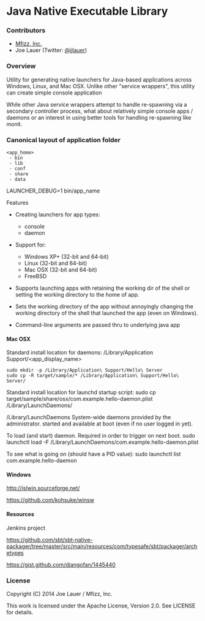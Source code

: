 Java Native Executable Library
==============================

### Contributors

 - [Mfizz, Inc.](http://mfizz.com)
 - Joe Lauer (Twitter: [@jjlauer](http://twitter.com/jjlauer))

### Overview

Utility for generating native launchers for Java-based applications across Windows,
Linux, and Mac OSX. Unlike other "service wrappers", this utility can create
simple console application

While other Java service wrappers attempt to handle re-spawning via a secondary
controller process, what about relatively simple console apps / daemons or
an interest in using better tools for handling re-spawning like monit.

### Canonical layout of application folder

    <app_home>
     - bin
     - lib
     - conf
     - share
     - data


LAUNCHER_DEBUG=1 bin/app_name


Features

 * Creating launchers for app types:
    * console
    * daemon
 * Support for:
    * Windows XP+ (32-bit and 64-bit)
    * Linux (32-bit and 64-bit)
    * Mac OSX (32-bit and 64-bit)
    * FreeBSD 
 
 * Supports launching apps with retaining the working dir of the shell or setting
   the working directory to the home of app.
 * Sets the working directory of the app without annoyingly changing the working
   directory of the shell that launched the app (even on Windows).
 * Command-line arguments are passed thru to underlying java app



#### Mac OSX

Standard install location for daemons:
    /Library/Application Support/<app_display_name>

    sudo mkdir -p /Library/Application\ Support/Hello\ Server
    sudo cp -R target/sample/* /Library/Application\ Support/Hello\ Server/

Standard install location for launchd startup script:
    sudo cp target/sample/share/osx/com.example.hello-daemon.plist /Library/LaunchDaemons/

/Library/LaunchDaemons System-wide daemons provided by the administrator.
started and available at boot (even if no user logged in yet).
    
To load (and start) daemon. Required in order to trigger on next boot.
    sudo launchctl load -F /Library/LaunchDaemons/com.example.hello-daemon.plist

To see what is going on (should have a PID value):
    sudo launchctl list com.example.hello-daemon



#### Windows

http://jslwin.sourceforge.net/

https://github.com/kohsuke/winsw


#### Resources

Jenkins project

https://github.com/sbt/sbt-native-packager/tree/master/src/main/resources/com/typesafe/sbt/packager/archetypes

https://gist.github.com/djangofan/1445440



### License

Copyright (C) 2014 Joe Lauer / Mfizz, Inc.

This work is licensed under the Apache License, Version 2.0. See LICENSE for details.